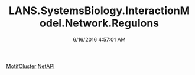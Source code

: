 ﻿---
title: LANS.SystemsBiology.InteractionModel.Network.Regulons
date: 6/16/2016 4:57:01 AM
---

[MotifCluster](T-LANS.SystemsBiology.InteractionModel.Network.Regulons.MotifCluster.html)
[NetAPI](T-LANS.SystemsBiology.InteractionModel.Network.Regulons.NetAPI.html)
